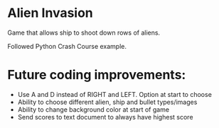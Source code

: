 # Alien Invasion

Game that allows ship to shoot down rows of aliens.

Followed Python Crash Course example.

# Future coding improvements:
- Use A and D instead of RIGHT and LEFT.  Option at start to choose
- Ability to choose different alien, ship and bullet types/images
- Ability to change background color at start of game
- Send scores to text document to always have highest score
